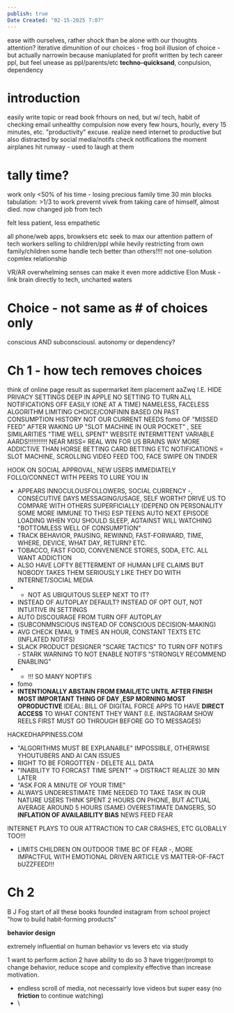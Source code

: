 ```yaml
---
publish: true
Date Created: "02-15-2025 7:07"
---
```

ease with ourselves, rather shock than be alone with our thoughts
attention? iterative dimunition of our choices - frog boil
illusion of choice - but actually narrowin because maniuplated for profit
written by tech career ppl, but feel unease as ppl/parents/etc
**techno-quicksand**, conpulsion, dependency

# introduction
easily write topic or read book frhours on ned, but w/ tech, habit of checking email unhealthy compulsion
now every few hours, hourly, every 15 minutes, etc. "productivity" excuse.
realize need internet to productive but also distracted by social media/notifs
check notifications the moment airplanes hit runway - used to laugh at them

# tally time? 
work only <50% of his time - losing precious family time
	30 min blocks tabulation: >1/3 to work
prevernt vivek from taking care of himself, almost died. now changed job from tech

felt less patient, less empathetic

all phone/web apps, browksers etc seek to max our attention
pattern of tech workers selling to children/ppl while hevily restricting from own family/children
some handle tech better than others!!!! not one-solution  copmlex relationship

VR/AR overwhelming senses can make it even more addictive
Elon Musk - link brain directly to tech, uncharted waters

# Choice - not same as # of choices only
conscious AND subconsciousl.
autonomy or dependency?


# Ch 1 - how tech removes choices
think of online page result as supermarket item placement
	aaZwq  I.E. HIDE PRIVACY SETTINGS DEEP IN
APPLE NO SETTING TO TURN ALL NOTIFICATIONS OFF EASILY (ONE AT A TIME)
NAMELESS, FACELESS ALGORITHM LIMITING CHOICE/CONFININ BASED ON PAST CONSUMPTION HISTORY NOT OUR CURRENT NEEDS
fomo OF "MISSED  FEED" AFTER WAKING UP
"SLOT MACHINE IN OUR POCKET" , SEE SIMILARITIES
"TIME WELL SPENT" WEBSITE
INTERMITTENT VARIABLE AARDS!!!!!!!!!!!
NEAR MISS= REAL WIN FOR US BRAINS
WAY MORE ADDICTIVE THAN HORSE BETTING CARD BETTING ETC
NOTIFICATIONS = SLOT MACHINE, SCROLLING VIDEO FEED TOO, FACE SWIPE ON TINDER

HOOK ON SOCIAL APPROVAL, NEW USERS IMMEDIATELY FOLLO/CONNECT WITH PEERS TO LURE YOU IN
- APPEARS INNOCULOUSFOLLOWERS, SOCIAL CURRENCY
-, CONSECUTIVE DAYS MESSAGING/USAGE, SELF WORTH?
DRIVE US TO COMPARE WITH OTHERS SUPERFICIALLY (DEPEND ON PERSONALITY SOME MORE IMMUNE TO THIS)
ESP TEENS
AUTO NEXT EPISODE LOADING WHEN YOU SHOULD SLEEP, AGTAINST WILL WATCHING 
"BOTTOMLESS WELL OF CONSUMPTION"
- TRACK BEHAVIOR, PAUSING, REWINND, FAST-FORWARD, TIME, WHERE, DEVICE, WHAT DAY, RETURN? ETC.
- TOBACCO, FAST FOOD, CONVENIENCE STORES, SODA, ETC. ALL WANT ADDICTION
-  ALSO HAVE LOFTY BETTERMENT OF HUMAN LIFE CLAIMS BUT NOBODY TAKES THEM SERIOUSLY LIKE THEY DO WITH INTERNET/SOCIAL MEDIA
-  + NOT AS UBIQUITOUS  SLEEP NEXT TO IT?
- INSTEAD OF AUTOPLAY DEFAULT? INSTEAD OF OPT OUT, NOT INTUITIVE IN SETTINGS
- AUTO DISCOURAGE FROM TURN OFF AUTOPLAY
-  (SUBCONMNSCIOUS INSTEAD OF CONSCIOUS DECISION-MAKING)
- AVG CHECK EMAIL 9 TIMES AN HOUR, CONSTANT TEXTS ETC (INFLATED NOTIFS)
- SLACK PRODUCT DESIGNER "SCARE TACTICS" TO TURN OFF NOTIFS - STARK WARNING TO NOT ENABLE NOTIFS "STRONGLY RECOMMEND ENABLING"
- - !!! SO MANY NOPTIFS
- fomo
- **INTENTIONALLY ABSTAIN FROM EMAIL/ETC UNTIL AFTER FINISH MOST IMPORTANT THING OF DAY ,ESP MORNING MOST OPRODUCTIVE**
IDEAL: BILL OF DIGITAL FORCE APPS TO HAVE **DIRECT ACCESS** TO WHAT CONTENT THEY WANT (I.E. INSTAGRAM SHOW REELS FIRST MUST GO THROUGH BEFORE GO TO MESSAGES)

HACKEDHAPPINESS.COM
- "ALGORITHMS MUST BE EXPLANABLE" IMPOSSIBLE, OTHERWISE YHOUTUBERS AND AI CAN ISSUES
- RIGHT TO BE FORGOTTEN - DELETE ALL DATA
- "INABILITY TO FORCAST TIME SPENT" -> DISTRACT REALIZE 30 MIN LATER
-  "ASK FOR A MINUTE OF YOUR TIME"
- ALWAYS UNDERESTIMATE TIME NEEDED TO TAKE TASK IN OUR NATURE
USERS THINK SPENT 2 HOURS ON PHONE, BUT ACTUAL AVERAGE AROUND 5 HOURS (SAME)
OVERESTIMATE DANGERS, SO   **INFLATION OF AVAILABILITY BIAS** NEWS FEED FEAR

INTERNET PLAYS TO OUR ATTRACTION TO CAR CRASHES, ETC GLOBALLY TOO!!!
- LIMITS CHILDREN ON OUTDOOR TIME BC OF FEAR
-, MORE IMPACTFUL WITH EMOTIONAL DRIVEN ARTICLE VS MATTER-OF-FACT
 bUZZFEED!!!
 
 
 
 




# Ch 2
B J Fog start of all these books
founded instagram from school project
"how to build habit-forming products"

**behavior design**

extremely influential on human behavior vs levers etc via study

1 want to perform action
2 have ability to do so
3 have trigger/prompt
to change behavior, reduce scope and complexity effective than increase motivation. 
- endless scroll of media, not necessairly love videos but super easy (no **friction** to continue watching)
- \